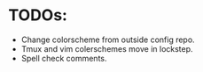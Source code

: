 # TODOs:
* Change colorscheme from outside config repo.
* Tmux and vim colerschemes move in lockstep.
* Spell check comments.

